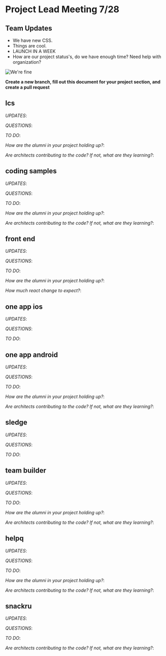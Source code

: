 # Project Lead Meeting 7/28
## Team Updates

- We have new CSS.
- Things are cool.
- LAUNCH IN A WEEK
- How are our project status's, do we have enough time?  Need help with organization?

![We're fine](https://media.giphy.com/media/z9AUvhAEiXOqA/giphy.gif)

**Create a new branch, fill out this document for your project section, and create a pull request**

## lcs

_UPDATES_:

_QUESTIONS_:

_TO DO_:

_How are the alumni in your project holding up?_:

_Are architects contributing to the code? If not, what are they learning?_:

## coding samples

_UPDATES_:

_QUESTIONS_:

_TO DO_:

_How are the alumni in your project holding up?_:

_Are architects contributing to the code? If not, what are they learning?_:

## front end

_UPDATES_:

_QUESTIONS_:

_TO DO_:

_How are the alumni in your project holding up?_:

_How much react change to expect?_:

## one app ios

_UPDATES_:

_QUESTIONS_:

_TO DO_:

## one app android

_UPDATES_:

_QUESTIONS_:

_TO DO_:

_How are the alumni in your project holding up?_:

_Are architects contributing to the code? If not, what are they learning?_:

## sledge

_UPDATES_:

_QUESTIONS_:

_TO DO_:

## team builder

_UPDATES_:

_QUESTIONS_:

_TO DO_:

_How are the alumni in your project holding up?_:

_Are architects contributing to the code? If not, what are they learning?_:

## helpq

_UPDATES_:

_QUESTIONS_:

_TO DO_:

_How are the alumni in your project holding up?_:

_Are architects contributing to the code? If not, what are they learning?_:

## snackru

_UPDATES_:

_QUESTIONS_:

_TO DO_:

_Are architects contributing to the code? If not, what are they learning?_:
